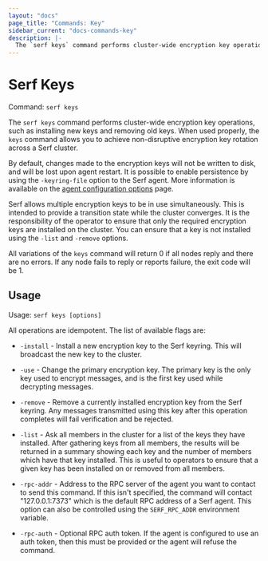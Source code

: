 ```yaml
---
layout: "docs"
page_title: "Commands: Key"
sidebar_current: "docs-commands-key"
description: |-
  The `serf keys` command performs cluster-wide encryption key operations, such as installing new keys and removing old keys. When used properly, the `keys` command allows you to achieve non-disruptive encryption key rotation across a Serf cluster.
---
```


# Serf Keys

Command: `serf keys`

The `serf keys` command performs cluster-wide encryption key operations, such as
installing new keys and removing old keys. When used properly, the `keys`
command allows you to achieve non-disruptive encryption key rotation across a
Serf cluster.

By default, changes made to the encryption keys will not be written to disk, and
will be lost upon agent restart. It is possible to enable persistence by using
the `-keyring-file` option to the Serf agent. More information is available on
the <a href="/docs/agent/options.html">agent configuration options</a> page.

Serf allows multiple encryption keys to be in use simultaneously. This is
intended to provide a transition state while the cluster converges. It is the
responsibility of the operator to ensure that only the required encryption keys
are installed on the cluster. You can ensure that a key is not installed using
the `-list` and `-remove` options.

All variations of the `keys` command will return 0 if all nodes reply and there
are no errors. If any node fails to reply or reports failure, the exit code will
be 1.

## Usage

Usage: `serf keys [options]`

All operations are idempotent. The list of available flags are:

* `-install` - Install a new encryption key to the Serf keyring. This will
  broadcast the new key to the cluster.

* `-use` - Change the primary encryption key. The primary key is the only key
  used to encrypt messages, and is the first key used while decrypting messages.

* `-remove` - Remove a currently installed encryption key from the Serf keyring.
  Any messages transmitted using this key after this operation completes will
  fail verification and be rejected.

* `-list` - Ask all members in the cluster for a list of the keys they have
  installed. After gathering keys from all members, the results will be returned
  in a summary showing each key and the number of members which have that key
  installed. This is useful to operators to ensure that a given key has been
  installed on or removed from all members.

* `-rpc-addr` - Address to the RPC server of the agent you want to contact
  to send this command. If this isn't specified, the command will contact
  "127.0.0.1:7373" which is the default RPC address of a Serf agent. This option
  can also be controlled using the `SERF_RPC_ADDR` environment variable.

* `-rpc-auth` - Optional RPC auth token. If the agent is configured to use
  an auth token, then this must be provided or the agent will refuse the
  command.

